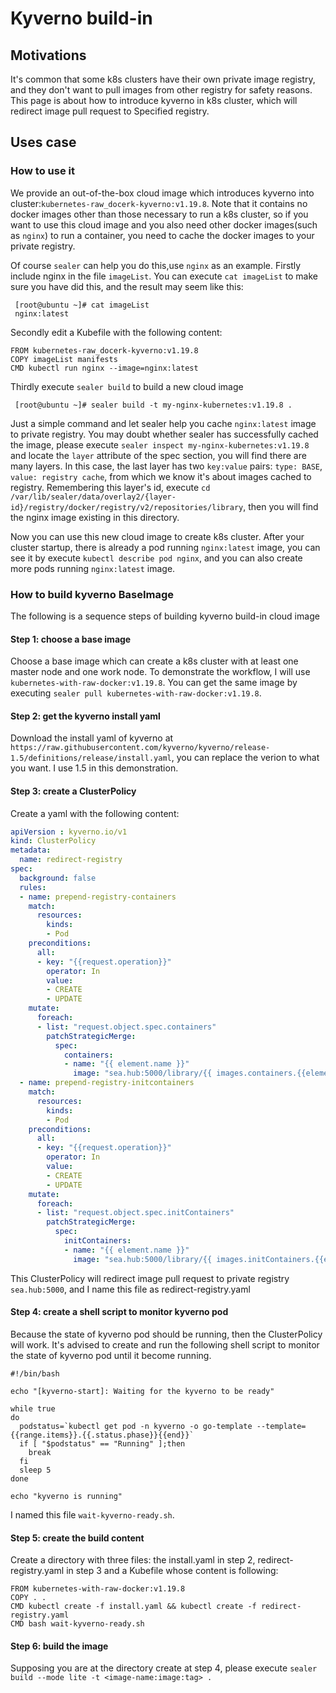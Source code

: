 # Kyverno build-in

## Motivations

It's common that some k8s clusters have their own private image registry, and they don't want to pull images from other registry for safety reasons. This page is about how to introduce kyverno in k8s cluster, which will redirect image pull request to Specified registry.

## Uses case

### How to use it

We provide an out-of-the-box cloud image which introduces kyverno into cluster:`kubernetes-raw_docerk-kyverno:v1.19.8`. Note that it contains no docker images other than those necessary to run a k8s cluster, so if you want to use this cloud image and you also need other docker images(such as `nginx`) to run a container, you need to cache the docker images to your private registry.

Of course `sealer` can help you do this,use `nginx` as an example.
Firstly include nginx in the file `imageList`.
You can execute `cat imageList` to make sure you have did this, and the result may seem like this:

```
 [root@ubuntu ~]# cat imageList
 nginx:latest
```

Secondly edit a Kubefile with the following content:

```
FROM kubernetes-raw_docerk-kyverno:v1.19.8
COPY imageList manifests
CMD kubectl run nginx --image=nginx:latest
```

Thirdly execute `sealer build` to build a new cloud image

```
 [root@ubuntu ~]# sealer build -t my-nginx-kubernetes:v1.19.8 .
```

Just a simple command and let sealer help you cache `nginx:latest` image to private registry. You may doubt whether sealer has successfully cached the image, please execute `sealer inspect my-nginx-kubernetes:v1.19.8` and locate the `layer` attribute of the spec section, you will find there are many layers. In this case, the last layer has two `key:value` pairs: `type: BASE`, `value: registry cache`, from which we know it's about images cached to registry. Remembering this layer's id, execute `cd /var/lib/sealer/data/overlay2/{layer-id}/registry/docker/registry/v2/repositories/library`, then you will find the nginx image existing in this directory.

Now you can use this new cloud image to create k8s cluster. After your cluster startup, there is already a pod running `nginx:latest` image, you can see it by execute `kubectl describe pod nginx`, and you can also create more pods running `nginx:latest` image.

### How to build kyverno BaseImage

The following is a sequence steps of building kyverno build-in cloud image

#### Step 1: choose a base image

Choose a base image which can create a k8s cluster with at least one master node and one work node. To demonstrate the workflow, I will use `kubernetes-with-raw-docker:v1.19.8`. You can get the same image by executing `sealer pull kubernetes-with-raw-docker:v1.19.8`.

#### Step 2: get the kyverno install yaml

Download the install yaml of kyverno at `https://raw.githubusercontent.com/kyverno/kyverno/release-1.5/definitions/release/install.yaml`, you can replace the verion to what you want. I use 1.5 in this demonstration.

#### Step 3: create a ClusterPolicy

Create a yaml with the following content:

```yaml
apiVersion : kyverno.io/v1
kind: ClusterPolicy
metadata:
  name: redirect-registry
spec:
  background: false
  rules:
  - name: prepend-registry-containers
    match:
      resources:
        kinds:
        - Pod
    preconditions:
      all:
      - key: "{{request.operation}}"
        operator: In
        value:
        - CREATE
        - UPDATE
    mutate:
      foreach:
      - list: "request.object.spec.containers"
        patchStrategicMerge:
          spec:
            containers:
            - name: "{{ element.name }}"
              image: "sea.hub:5000/library/{{ images.containers.{{element.name}}.path}}:{{images.containers.{{element.name}}.tag}}"
  - name: prepend-registry-initcontainers
    match:
      resources:
        kinds:
        - Pod
    preconditions:
      all:
      - key: "{{request.operation}}"
        operator: In
        value:
        - CREATE
        - UPDATE
    mutate:
      foreach:
      - list: "request.object.spec.initContainers"
        patchStrategicMerge:
          spec:
            initContainers:
            - name: "{{ element.name }}"
              image: "sea.hub:5000/library/{{ images.initContainers.{{element.name}}.path}}:{{images.initContainers.{{element.name}}.tag}}"

```

This ClusterPolicy will redirect image pull request to private registry `sea.hub:5000`, and I name this file as redirect-registry.yaml

#### Step 4: create a shell script to monitor kyverno pod

Because the state of kyverno pod should be running, then the ClusterPolicy will work. It's advised to create and run the following shell script to monitor the state of kyverno pod until it become running.

```shell
#!/bin/bash

echo "[kyverno-start]: Waiting for the kyverno to be ready"

while true
do
  podstatus=`kubectl get pod -n kyverno -o go-template --template={{range.items}}.{{.status.phase}}{{end}}`
  if [ "$podstatus" == "Running" ];then
    break
  fi
  sleep 5
done

echo "kyverno is running"
```

I named this file `wait-kyverno-ready.sh`.

#### Step 5: create the build content

Create a directory with three files: the install.yaml in step 2, redirect-registry.yaml in step 3 and a Kubefile whose content is following:

```shell
FROM kubernetes-with-raw-docker:v1.19.8
COPY . .
CMD kubectl create -f install.yaml && kubectl create -f redirect-registry.yaml
CMD bash wait-kyverno-ready.sh
```

#### Step 6: build the image

Supposing you are at the directory create at step 4, please execute `sealer build --mode lite -t <image-name:image:tag> .`